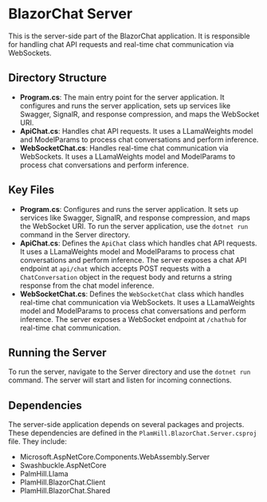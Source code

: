 # BlazorChat Server

This is the server-side part of the BlazorChat application. It is responsible for handling chat API requests and real-time chat communication via WebSockets.

## Directory Structure

- **Program.cs**: The main entry point for the server application. It configures and runs the server application, sets up services like Swagger, SignalR, and response compression, and maps the WebSocket URI.
- **ApiChat.cs**: Handles chat API requests. It uses a LLamaWeights model and ModelParams to process chat conversations and perform inference.
- **WebSocketChat.cs**: Handles real-time chat communication via WebSockets. It uses a LLamaWeights model and ModelParams to process chat conversations and perform inference.

## Key Files

- **Program.cs**: Configures and runs the server application. It sets up services like Swagger, SignalR, and response compression, and maps the WebSocket URI. To run the server application, use the `dotnet run` command in the Server directory.
- **ApiChat.cs**: Defines the `ApiChat` class which handles chat API requests. It uses a LLamaWeights model and ModelParams to process chat conversations and perform inference. The server exposes a chat API endpoint at `api/chat` which accepts POST requests with a `ChatConversation` object in the request body and returns a string response from the chat model inference.
- **WebSocketChat.cs**: Defines the `WebSocketChat` class which handles real-time chat communication via WebSockets. It uses a LLamaWeights model and ModelParams to process chat conversations and perform inference. The server exposes a WebSocket endpoint at `/chathub` for real-time chat communication.

## Running the Server

To run the server, navigate to the Server directory and use the `dotnet run` command. The server will start and listen for incoming connections.

## Dependencies

The server-side application depends on several packages and projects. These dependencies are defined in the `PlamHill.BlazorChat.Server.csproj` file. They include:

- Microsoft.AspNetCore.Components.WebAssembly.Server
- Swashbuckle.AspNetCore
- PalmHill.Llama
- PlamHill.BlazorChat.Client
- PlamHill.BlazorChat.Shared
